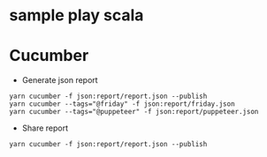 # sample play scala

# Cucumber
- Generate json report
```
yarn cucumber -f json:report/report.json --publish
yarn cucumber --tags="@friday" -f json:report/friday.json
yarn cucumber --tags="@puppeteer" -f json:report/puppeteer.json
```
- Share report
```
yarn cucumber -f json:report/report.json --publish  
```
